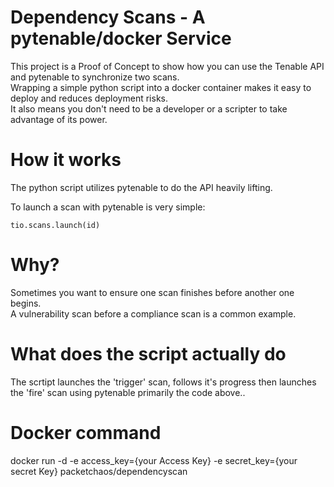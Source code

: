 # Dependency Scans - A pytenable/docker Service

This project is a Proof of Concept to show how you can use the Tenable API and pytenable to synchronize two scans.  
Wrapping a simple python script into a docker container makes it easy to deploy and reduces deployment risks.  
It also means you don't need to be a developer or a scripter to take advantage of its power.

# How it works

The python script utilizes pytenable to do the API heavily lifting.

To launch a scan with pytenable is very simple:

    tio.scans.launch(id)

# Why?

Sometimes you want to ensure one scan finishes before another one begins.  
A vulnerability scan before a compliance scan is a common example.

# What does the script actually do

The scrtipt launches the 'trigger' scan, follows it's progress then launches the 'fire' scan using pytenable primarily the code above..

# Docker command
 docker run -d -e access_key={your Access Key} -e secret_key={your secret Key} packetchaos/dependencyscan
